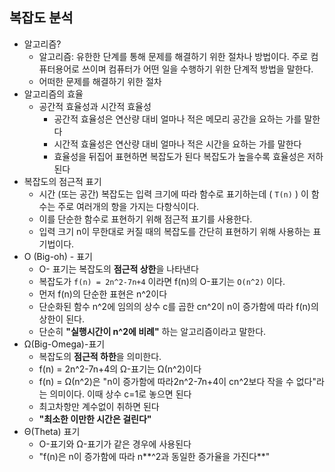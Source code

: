 ## 복잡도 분석

* 알고리즘?
  * 알고리즘: 유한한 단계를 통해 문제를 해결하기 위한 절차나 방법이다. 주로 컴퓨터용어로 쓰이며 컴퓨터가 어떤 일을 수행하기 위한 단계적 방법을 말한다.
  * 어떠한 문제를 해결하기 위한 절차
* 알고리즘의 효율
  * 공간적 효율성과 시간적 효율성
    * 공간적 효율성은 연산량 대비 얼마나 적은 메모리 공간을 요하는 가를 말한다
    * 시간적 효율성은 연산량 대비 얼마나 적은 시간을 요하는 가를 말한다
    * 효율성을 뒤집어 표현하면 복잡도가 된다 복잡도가 높을수록 효율성은 저하된다
* 복잡도의 점근적 표기
  * 시간 (또는 공간) 복잡도는 입력 크기에 따라 함수로 표기하는데 ( `T(n)` ) 이 함수는 주로 여러개의 항을 가지는 다항식이다.
  * 이를 단순한 함수로 표현하기 위해 점근적 표기를 사용한다.
  * 입력 크기 n이 무한대로 커질 때의 복잡도를 간단히 표현하기 위해 사용하는 표기법이다.
* O (Big-oh) - 표기
  * O- 표기는 복잡도의 **점근적 상한**을 나타낸다
  * 복잡도가 `f(n) = 2n^2-7n+4` 이라면 f(n)의 O-표기는 `O(n^2)` 이다. 
  * 먼저 f(n)의 단순한 표현은 n^2이다
  * 단순화된 함수 n^2에 임의의 상수 c를 곱한 cn^2이 n이 증가함에 따라 f(n)의 상한이 된다. 
  * 단순히 **"실행시간이 n^2에 비례"** 하는 알고리즘이라고 말한다.
* Ω(Big-Omega)-표기
  * 복잡도의 **점근적 하한**을 의미한다.
  * f(n) = 2n^2-7n+4의 Ω-표기는 Ω(n^2)이다
  * f(n) = Ω(n^2)은 "n이 증가함에 따라2n^2-7n+4이 cn^2보다 작을 수 없다"라는 의미이다. 이때 상수 c=1로 놓으면 된다
  * 최고차항만 계수없이 취하면 된다
  * **"최소한 이만한 시간은 걸린다"**
* Θ(Theta) 표기
  * O-표기와 Ω-표기가 같은 경우에 사용된다
  * "f(n)은 n이 증가함에 따라 n**^2과 동일한 증가율을 가진다**"


